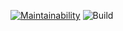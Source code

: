 [![Maintainability](https://api.codeclimate.com/v1/badges/a99a88d28ad37a79dbf6/maintainability)](https://codeclimate.com/github/codeclimate/codeclimate/maintainability)
![Build](https://travis-ci.org/mkaraev/python-project-lvl1.svg?branch=master)